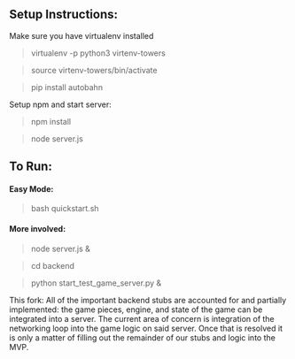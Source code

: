 ## Setup Instructions:

Make sure you have virtualenv installed

> virtualenv -p python3 virtenv-towers

> source virtenv-towers/bin/activate

> pip install autobahn

Setup npm and start server:

> npm install

> node server.js

## To Run:
#### Easy Mode:

> bash quickstart.sh

#### More involved:

> node server.js &

> cd backend

> python start_test_game_server.py &


This fork:
All of the important backend stubs are accounted for and partially implemented: the game pieces, engine, and state of the game can be integrated into a server. The current area of concern is integration of the networking loop into the game logic on said server. Once that is resolved it is only a matter of filling out the remainder of our stubs and logic into the MVP.
